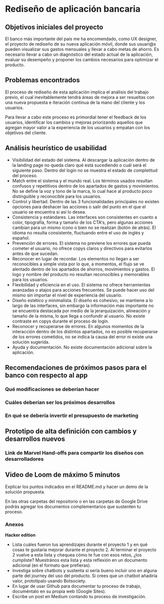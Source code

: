 # Rediseño de aplicación bancaria

## Objetivos iniciales del proyecto

El banco más importante del país me ha encomendado, como UX designer, el proyecto de rediseño 
de su nueva aplicación móvil, donde sus usuari@s pueden visualizar sus gastos mensuales y llevar
a cabo metas de ahorro.  Es necesario llevar a cabo un diagnóstico del estado actual de la aplicación, 
evaluar su desempeño y proponer los cambios necesarios para optimizar el producto. 

## Problemas encontrados

El proceso de rediseño de esta aplicación implica el análisis del trabajo previo, el cual inevitablemente
tendrá áreas de mejora a ser resueltas con una nueva propuesta e iteración continua de la mano del cliente
y los usuarios. 

Para llevar a cabo este proceso es primordial tener el feedback de los usuarios, identificar los cambios 
y mejoras priorizando aquellos que agregan mayor valor a la experiencia de los usuarios y empatan con los 
objetivos del cliente. 

## Análisis heurístico de usabilidad 

* Visibilidad del estado del sistema. Al descargar la aplicación dentro de la landing page no queda claro 
  qué está sucediendo o cuál será el siguiente paso. Dentro del login no se muestra el estado de completitud 
  del proceso.
* Match entre el sistema y el mundo real. Los términos usados resultan confusos y repetitivos dentro de los 
  apartados de gastos y movimientos. No se define la voz y tono de la marca, lo cual hace al producto poco 
  distinguible y reconocible para los usuarios. 
* Control y libertad. Dentro de las 3 funcionalidades principales no existen opciones para deshacer las 
  acciones o salir del punto en el que el usuario se encuentra si así lo desea. 
* Consistencia y estándares. Las interfaces son consistentes en cuanto a color, tipografía, forma y tamaño
  de los CTA's, pero algunas acciones cambian para un mismo ícono o bien no se realizan (botón de atrás). 
  El idioma no resulta consistente, fluctuando entre el uso de inglés y español. 
* Prevención de errores. El sistema no previene los errores que pueda cometer el usuario, no ofrece copys 
  claros y directivos para evitarlos antes de que sucedan.
* Reconocer en lugar de recordar. Los elementos no llegan a ser reconocibles a simple vista por lo que, a 
  momentos, el flujo se ve alentado dentro de los apartados de ahorros, movimientos y gastos. El logo y nombre 
  del producto no resultan reconocibles y memorables para los usuarios.  
* Flexibilidad y eficiencia en el uso. El sistema no ofrece herramientas avanzadas o atajos para acciones frecuentes. 
  Se puede hacer uso del mismo sin importar el nivel de experiencia del usuario. 
* Diseño estético y minimalista. El diseño es cohesivo, se mantiene a lo largo de las interfaces, sin embargo 
  la información más importante no se encuentra destacada por medio de la jerarquización, alineación y tamaño 
  de la misma, lo que llega a confundir al usuario. No existe contraste en copys durante el proceso de login. 
* Reconocer y recuperarse de errores. En algunos momentos de la interacción dentro de los distintos apartados, 
  no es posible recuperarse de los errores cometidos, no se indica la causa del error ni existe una solución sugerida. 
* Ayuda y documentación. No existe documentación adicional sobre la aplicación. 


## Recomendaciones de próximos pasos para el banco con respecto al app 
### Qué modificaciones se deberían hacer
### Cuáles deberían ser los próximos desarrollos
### En qué se debería invertir el presupuesto de marketing

## Prototipo de alta definición con cambios y desarrollos nuevos
### Link de Marvel Hand-offs para compartir los diseños con desarrolladores

## Video de Loom de máximo 5 minutos
Explicar los puntos indicados en el README.md y hacer un demo de la solución propuesta.

En las otras carpetas del repositorio o en las carpetas de Google Drive podrás agregar los documentos complementarios que sustenten tu proceso.

### Anexos

**Hacker edition**
* Lista cuáles fueron tus aprendizajes durante el proyecto 1 y en qué cosas te gustaría mejorar durante el proyecto 2. Al terminar el proyecto 2 vuelve a esta lista y chequea cómo te fue con esos retos, ¿los cumpliste? Muestrános esta lista y esta reflexión en un documento adicional (en el formato que prefieras).
* Investiga sobre chatbots y sustenta si sería bueno incluir uno en alguna parte del journey del uso del producto. Si crees que un chatbot añadiría valor, prototípalo usando Botsociety.
* En lugar de usar Github para documentar tu proceso de trabajo, documéntalo en su propia web (Google Sites).
* Escribe un post en Medium contando tu proceso de investigación.
